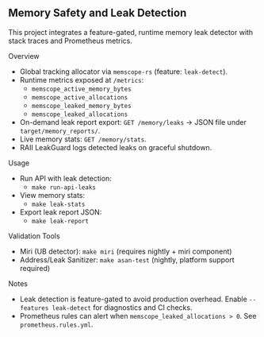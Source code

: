 ## Memory Safety and Leak Detection

This project integrates a feature-gated, runtime memory leak detector with stack traces and Prometheus metrics.

Overview

- Global tracking allocator via `memscope-rs` (feature: `leak-detect`).
- Runtime metrics exposed at `/metrics`:
  - `memscope_active_memory_bytes`
  - `memscope_active_allocations`
  - `memscope_leaked_memory_bytes`
  - `memscope_leaked_allocations`
- On-demand leak report export: `GET /memory/leaks` → JSON file under `target/memory_reports/`.
- Live memory stats: `GET /memory/stats`.
- RAII LeakGuard logs detected leaks on graceful shutdown.

Usage

- Run API with leak detection:
  - `make run-api-leaks`
- View memory stats:
  - `make leak-stats`
- Export leak report JSON:
  - `make leak-report`

Validation Tools

- Miri (UB detector): `make miri` (requires nightly + miri component)
- Address/Leak Sanitizer: `make asan-test` (nightly, platform support required)

Notes

- Leak detection is feature-gated to avoid production overhead. Enable `--features leak-detect` for diagnostics and CI checks.
- Prometheus rules can alert when `memscope_leaked_allocations > 0`. See `prometheus.rules.yml`.


